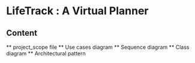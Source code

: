 # LifeTrack : A Virtual Planner

## Content

** project_scope file
** Use cases diagram
** Sequence diagram
** Class diagram
** Architectural pattern
